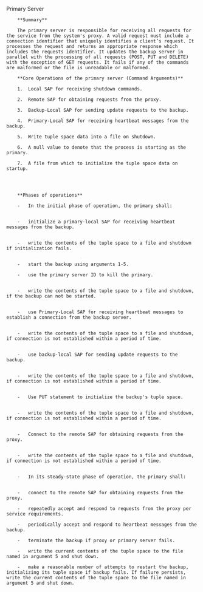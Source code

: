 
Primary Server

        **Summary**

        The primary server is responsible for receiving all requests for the service from the system's proxy. A valid request must include a connection identifier that uniquely identifies a client’s request. It processes the request and returns an appropriate response which includes the requests identifier. It updates the backup server in parallel with the processing of all requests (POST, PUT and DELETE) with the exception of GET requests. It fails if any of the commands are malformed or the file is unreadable or malformed.

        **Core Operations of the primary server (Command Arguments)**

        1.  Local SAP for receiving shutdown commands.

        2.  Remote SAP for obtaining requests from the proxy.

        3.  Backup-Local SAP for sending update requests to the backup.

        4.  Primary-Local SAP for receiving heartbeat messages from the backup.

        5.  Write tuple space data into a file on shutdown.

        6.  A null value to denote that the process is starting as the primary.

        7.  A file from which to initialize the tuple space data on startup.




        **Phases of operations**

        -   In the initial phase of operation, the primary shall:


        -   initialize a primary-local SAP for receiving heartbeat messages from the backup.


        -   write the contents of the tuple space to a file and shutdown if initialization fails.


        -   start the backup using arguments 1-5.

        -   use the primary server ID to kill the primary.


        -   write the contents of the tuple space to a file and shutdown, if the backup can not be started.


        -   use Primary-Local SAP for receiving heartbeat messages to establish a connection from the backup server.


        -   write the contents of the tuple space to a file and shutdown, if connection is not established within a period of time.


        -   use backup-local SAP for sending update requests to the backup.


        -   write the contents of the tuple space to a file and shutdown, if connection is not established within a period of time.


        -   Use PUT statement to initialize the backup's tuple space.


        -   write the contents of the tuple space to a file and shutdown, if connection is not established within a period of time.


        -   Connect to the remote SAP for obtaining requests from the proxy.


        -   write the contents of the tuple space to a file and shutdown, if connection is not established within a period of time.


        -   In its steady-state phase of operation, the primary shall:


        -   connect to the remote SAP for obtaining requests from the proxy.

        -   repeatedly accept and respond to requests from the proxy per service requirements.

        -   periodically accept and respond to heartbeat messages from the backup.

        -   terminate the backup if proxy or primary server fails.

        -   write the current contents of the tuple space to the file named in argument 5 and shut down.

        -   make a reasonable number of attempts to restart the backup, initializing its tuple space if backup fails. If failure persists, write the current contents of the tuple space to the file named in argument 5 and shut down.
